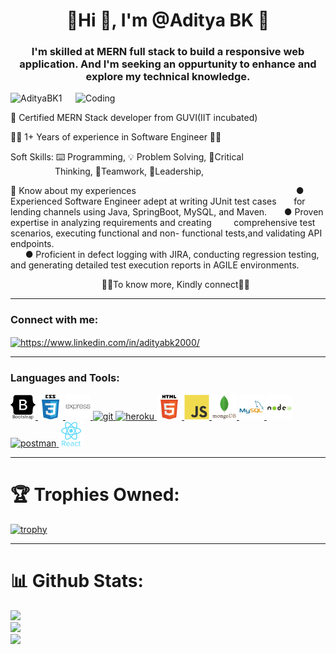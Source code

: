 
 <h1 align="center"> 💫Hi 👋, I'm @Aditya BK   💫 </h1>
<h3 align="center">I'm skilled at MERN full stack to build a responsive web application. And I'm seeking an oppurtunity to enhance and explore my technical knowledge.</h3>
<img align="right" alt="Coding" width="400" src="https://github.com/AdityaBK1/AdityaBK1/assets/131005390/f2919545-032d-418c-b4e1-d24c1954440d">
<p align="left"> <img src="https://komarev.com/ghpvc/?username=AdityaBK1&label=Profile%20views&color=0e75b6&style=flat" alt="AdityaBK1" /> </p>


🌱 Certified MERN Stack developer from GUVI(IIT incubated) 

👨‍💻 1+ Years of experience in Software Engineer 👨‍💻

 Soft Skills: ⌨️ Programming, 💡 Problem Solving, 🧠Critical &nbsp;&nbsp;&nbsp;&nbsp;&nbsp;&nbsp;&nbsp;&nbsp;&nbsp;&nbsp;&nbsp;&nbsp;&nbsp;&nbsp;&nbsp;&nbsp;&nbsp;&nbsp;Thinking, 🙌Teamwork, 🏃Leadership,

📄 Know about my experiences 
&nbsp;&nbsp;&nbsp;&nbsp;&nbsp;&nbsp;&nbsp;&nbsp;&nbsp;&nbsp;&nbsp;&nbsp;&nbsp;&nbsp;&nbsp;&nbsp;&nbsp;&nbsp;&nbsp;&nbsp;&nbsp;&nbsp;&nbsp;&nbsp;&nbsp;&nbsp;&nbsp;&nbsp;&nbsp;&nbsp;&nbsp;&nbsp;&nbsp;&nbsp;&nbsp;&nbsp;&nbsp;&nbsp;&nbsp;&nbsp;&nbsp;&nbsp;&nbsp;&nbsp;&nbsp;&nbsp;&nbsp;&nbsp;&nbsp;&nbsp;&nbsp;&nbsp;&nbsp;&nbsp;&nbsp;&nbsp;&nbsp;
&nbsp;&nbsp;&nbsp;&nbsp;&nbsp;&nbsp;● Experienced Software Engineer adept at writing JUnit test cases &nbsp;&nbsp;&nbsp;&nbsp;&nbsp;&nbsp;for lending channels using Java, SpringBoot, MySQL, and Maven.
   &nbsp;&nbsp;&nbsp;&nbsp;&nbsp;&nbsp;● Proven expertise in analyzing requirements and creating &nbsp;&nbsp;&nbsp;&nbsp;&nbsp;&nbsp;&nbsp;&nbsp;comprehensive test scenarios, executing functional and non-&nbsp;functional tests,and validating API endpoints.  
&nbsp;&nbsp;&nbsp;&nbsp;&nbsp;&nbsp;● Proficient in defect logging with JIRA, conducting regression testing, and generating detailed test execution reports in AGILE environments.

&nbsp;&nbsp;&nbsp;&nbsp;&nbsp;&nbsp;&nbsp;&nbsp;&nbsp;&nbsp;&nbsp;&nbsp;&nbsp;&nbsp;&nbsp;&nbsp;&nbsp;&nbsp;&nbsp;&nbsp;&nbsp;&nbsp;&nbsp;&nbsp;&nbsp;&nbsp;&nbsp;&nbsp;&nbsp;&nbsp;&nbsp;&nbsp;&nbsp;&nbsp;&nbsp;&nbsp; 🎁🎁To know more, Kindly connect🎁🎁

-----------------------------------------------------------------------------------------------------------------------------------------
<h3 align="left">Connect with me:</h3>
<p align="left">
<a href="https://www.linkedin.com/in/adityabk2000/" target="blank"><img align="center" src="https://raw.githubusercontent.com/rahuldkjain/github-profile-readme-generator/master/src/images/icons/Social/linked-in-alt.svg" alt="https://www.linkedin.com/in/adityabk2000/" height="30" width="40" /></a>
</p>

-----------------------------------------------------------------------------------------------------------------------------------------
<h3 align="left">Languages and Tools:</h3>
<p align="left">  <a href="https://getbootstrap.com" target="_blank" rel="noreferrer"> <img src="https://raw.githubusercontent.com/devicons/devicon/master/icons/bootstrap/bootstrap-plain-wordmark.svg" alt="bootstrap" width="40" height="40"/> </a> <a href="https://www.w3schools.com/css/" target="_blank" rel="noreferrer"> <img src="https://raw.githubusercontent.com/devicons/devicon/master/icons/css3/css3-original-wordmark.svg" alt="css3" width="40" height="40"/> </a> <a href="https://expressjs.com" target="_blank" rel="noreferrer"> <img src="https://raw.githubusercontent.com/devicons/devicon/master/icons/express/express-original-wordmark.svg" alt="express" width="40" height="40"/> </a> <a href="https://git-scm.com/" target="_blank" rel="noreferrer"> <img src="https://www.vectorlogo.zone/logos/git-scm/git-scm-icon.svg" alt="git" width="40" height="40"/> </a> <a href="https://heroku.com" target="_blank" rel="noreferrer"> <img src="https://www.vectorlogo.zone/logos/heroku/heroku-icon.svg" alt="heroku" width="40" height="40"/> </a> <a href="https://www.w3.org/html/" target="_blank" rel="noreferrer"> <img src="https://raw.githubusercontent.com/devicons/devicon/master/icons/html5/html5-original-wordmark.svg" alt="html5" width="40" height="40"/> </a> <a href="https://developer.mozilla.org/en-US/docs/Web/JavaScript" target="_blank" rel="noreferrer"> <img src="https://raw.githubusercontent.com/devicons/devicon/master/icons/javascript/javascript-original.svg" alt="javascript" width="40" height="40"/> </a> <a href="https://www.mongodb.com/" target="_blank" rel="noreferrer"> <img src="https://raw.githubusercontent.com/devicons/devicon/master/icons/mongodb/mongodb-original-wordmark.svg" alt="mongodb" width="40" height="40"/> </a> <a href="https://www.mysql.com/" target="_blank" rel="noreferrer"> <img src="https://raw.githubusercontent.com/devicons/devicon/master/icons/mysql/mysql-original-wordmark.svg" alt="mysql" width="40" height="40"/> </a> <a href="https://nodejs.org" target="_blank" rel="noreferrer"> <img src="https://raw.githubusercontent.com/devicons/devicon/master/icons/nodejs/nodejs-original-wordmark.svg" alt="nodejs" width="40" height="40"/> </a> <a href="https://postman.com" target="_blank" rel="noreferrer"> <img src="https://www.vectorlogo.zone/logos/getpostman/getpostman-icon.svg" alt="postman" width="40" height="40"/> </a> <a href="https://reactjs.org/" target="_blank" rel="noreferrer"> <img src="https://raw.githubusercontent.com/devicons/devicon/master/icons/react/react-original-wordmark.svg" alt="react" width="40" height="40"/> </a> </p>

-----------------------------------------------------------------------------------------------------------------------------------------
# 🏆 Trophies Owned:
[![trophy](https://github-profile-trophy.vercel.app/?username=AdityaBK1&theme=onedark)](https://github.com/AdityaBK1/github-profile-trophy)

-----------------------------------------------------------------------------------------------------------------------------------------

# 📊 Github Stats:


![](https://github-readme-stats.vercel.app/api?username=AdityaBK1&theme=dark&hide_border=false&include_all_commits=false&count_private=true)<br/>
![](https://github-readme-streak-stats.herokuapp.com/?user=AdityaBK1&theme=dark&hide_border=true)<br/>
![](https://github-readme-stats.vercel.app/api/top-langs/?username=AdityaBK1&theme=dark&hide_border=false&include_all_commits=true&count_private=false&layout=compact)




